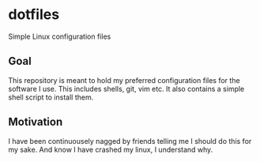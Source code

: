 # dotfiles
Simple Linux configuration files

## Goal
This repository is meant to hold my preferred configuration files
for the software I use. This includes shells, git, vim etc. It also
contains a simple shell script to install them.

## Motivation
I have been continuousely nagged by friends telling me I should do this for
my sake. And know I have crashed my linux, I understand why.

